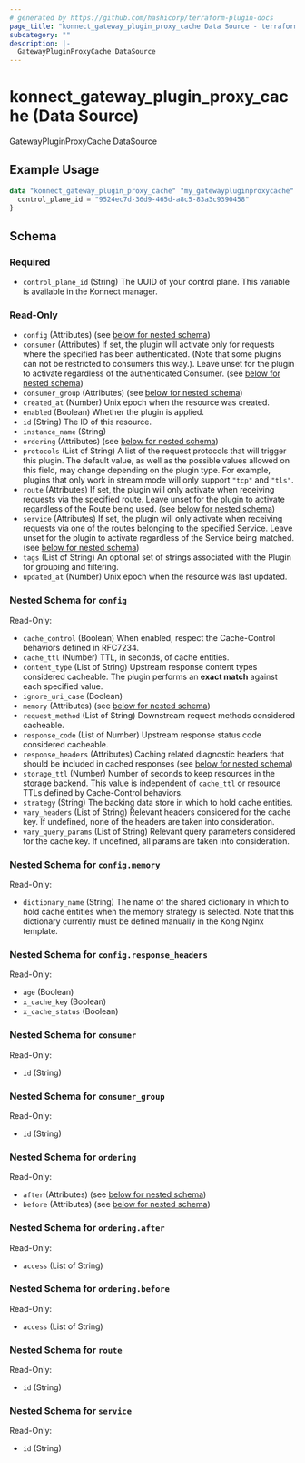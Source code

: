 ```yaml
---
# generated by https://github.com/hashicorp/terraform-plugin-docs
page_title: "konnect_gateway_plugin_proxy_cache Data Source - terraform-provider-konnect"
subcategory: ""
description: |-
  GatewayPluginProxyCache DataSource
---
```


# konnect_gateway_plugin_proxy_cache (Data Source)

GatewayPluginProxyCache DataSource

## Example Usage

```terraform
data "konnect_gateway_plugin_proxy_cache" "my_gatewaypluginproxycache" {
  control_plane_id = "9524ec7d-36d9-465d-a8c5-83a3c9390458"
}
```

<!-- schema generated by tfplugindocs -->
## Schema

### Required

- `control_plane_id` (String) The UUID of your control plane. This variable is available in the Konnect manager.

### Read-Only

- `config` (Attributes) (see [below for nested schema](#nestedatt--config))
- `consumer` (Attributes) If set, the plugin will activate only for requests where the specified has been authenticated. (Note that some plugins can not be restricted to consumers this way.). Leave unset for the plugin to activate regardless of the authenticated Consumer. (see [below for nested schema](#nestedatt--consumer))
- `consumer_group` (Attributes) (see [below for nested schema](#nestedatt--consumer_group))
- `created_at` (Number) Unix epoch when the resource was created.
- `enabled` (Boolean) Whether the plugin is applied.
- `id` (String) The ID of this resource.
- `instance_name` (String)
- `ordering` (Attributes) (see [below for nested schema](#nestedatt--ordering))
- `protocols` (List of String) A list of the request protocols that will trigger this plugin. The default value, as well as the possible values allowed on this field, may change depending on the plugin type. For example, plugins that only work in stream mode will only support `"tcp"` and `"tls"`.
- `route` (Attributes) If set, the plugin will only activate when receiving requests via the specified route. Leave unset for the plugin to activate regardless of the Route being used. (see [below for nested schema](#nestedatt--route))
- `service` (Attributes) If set, the plugin will only activate when receiving requests via one of the routes belonging to the specified Service. Leave unset for the plugin to activate regardless of the Service being matched. (see [below for nested schema](#nestedatt--service))
- `tags` (List of String) An optional set of strings associated with the Plugin for grouping and filtering.
- `updated_at` (Number) Unix epoch when the resource was last updated.

<a id="nestedatt--config"></a>
### Nested Schema for `config`

Read-Only:

- `cache_control` (Boolean) When enabled, respect the Cache-Control behaviors defined in RFC7234.
- `cache_ttl` (Number) TTL, in seconds, of cache entities.
- `content_type` (List of String) Upstream response content types considered cacheable. The plugin performs an **exact match** against each specified value.
- `ignore_uri_case` (Boolean)
- `memory` (Attributes) (see [below for nested schema](#nestedatt--config--memory))
- `request_method` (List of String) Downstream request methods considered cacheable.
- `response_code` (List of Number) Upstream response status code considered cacheable.
- `response_headers` (Attributes) Caching related diagnostic headers that should be included in cached responses (see [below for nested schema](#nestedatt--config--response_headers))
- `storage_ttl` (Number) Number of seconds to keep resources in the storage backend. This value is independent of `cache_ttl` or resource TTLs defined by Cache-Control behaviors.
- `strategy` (String) The backing data store in which to hold cache entities.
- `vary_headers` (List of String) Relevant headers considered for the cache key. If undefined, none of the headers are taken into consideration.
- `vary_query_params` (List of String) Relevant query parameters considered for the cache key. If undefined, all params are taken into consideration.

<a id="nestedatt--config--memory"></a>
### Nested Schema for `config.memory`

Read-Only:

- `dictionary_name` (String) The name of the shared dictionary in which to hold cache entities when the memory strategy is selected. Note that this dictionary currently must be defined manually in the Kong Nginx template.


<a id="nestedatt--config--response_headers"></a>
### Nested Schema for `config.response_headers`

Read-Only:

- `age` (Boolean)
- `x_cache_key` (Boolean)
- `x_cache_status` (Boolean)



<a id="nestedatt--consumer"></a>
### Nested Schema for `consumer`

Read-Only:

- `id` (String)


<a id="nestedatt--consumer_group"></a>
### Nested Schema for `consumer_group`

Read-Only:

- `id` (String)


<a id="nestedatt--ordering"></a>
### Nested Schema for `ordering`

Read-Only:

- `after` (Attributes) (see [below for nested schema](#nestedatt--ordering--after))
- `before` (Attributes) (see [below for nested schema](#nestedatt--ordering--before))

<a id="nestedatt--ordering--after"></a>
### Nested Schema for `ordering.after`

Read-Only:

- `access` (List of String)


<a id="nestedatt--ordering--before"></a>
### Nested Schema for `ordering.before`

Read-Only:

- `access` (List of String)



<a id="nestedatt--route"></a>
### Nested Schema for `route`

Read-Only:

- `id` (String)


<a id="nestedatt--service"></a>
### Nested Schema for `service`

Read-Only:

- `id` (String)

